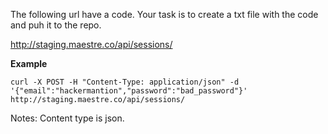 The following url have a code. Your task is to create a txt file with the code and puh it to the repo.

http://staging.maestre.co/api/sessions/


**Example**
```
curl -X POST -H "Content-Type: application/json" -d '{"email":"hackermantion","password":"bad_password"}' http://staging.maestre.co/api/sessions/
```


Notes: Content type is json.
